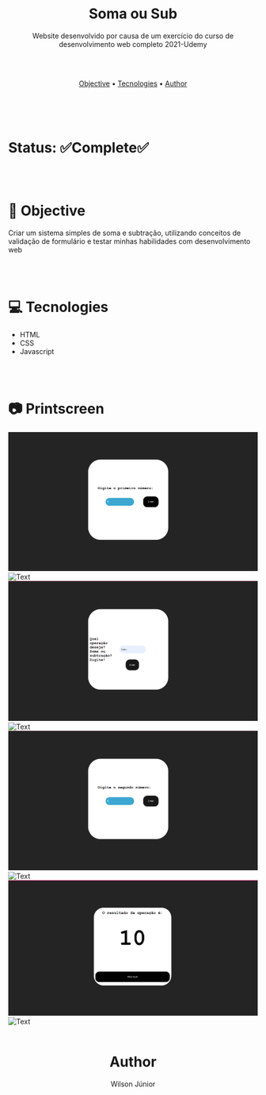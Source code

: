 <h1 align="center">Soma ou Sub</h1>

<!--If you're usign a logo-->



<p align="center">Website desenvolvido por causa de um exercício do curso de desenvolvimento web completo 2021-Udemy</p>

<br/>
<br/>

<p align="center">
 <a href="#objective">Objective</a> • 
 <a href="#tecnologies">Tecnologies</a> • 
 <a href="#author">Author</a>
</p>

<br/><br/><br/>

<h1>Status: ✅Complete✅</h1
 
 <!--Or you can use "🚧Under construction🚧"-->
 
<br/><br/>
 
<h1 id="objective">🎯 Objective</h1>
 
<p>Criar um sistema simples de soma e subtração, utilizando conceitos de validação de formulário e testar minhas habilidades com desenvolvimento web</p>
 
<br/><br/>
 
 
<h1 id="tecnologies">💻 Tecnologies</h1>
 
<ul>
 <li>HTML<!--And you can put the link to the tecnologies--></li>
 <li>CSS<!--And you can put the link to the tecnologies--></li>
 <li>Javascript<!--And you can put the link to the tecnologies--></li>
</ul>

<br/><br/>
 

<h1 id="printscreen">📷 Printscreen</h1>
<!-Or you can use GIFs =D--->
        
<img src="./src/imgs/first_num.png"> <!--Or--> ![Text](Image)
<img src="./src/imgs/soma_ou_sub.png"> <!--Or--> ![Text](Image)
<img src="./src/imgs/second_num.png"> <!--Or--> ![Text](Image)
<img src="./src/imgs/resul.png"> <!--Or--> ![Text](Image)
<br/><br/>


<h1 id="author" align="center">Author</h1>

<p align="center">Wilson Júnior</h1>
 
